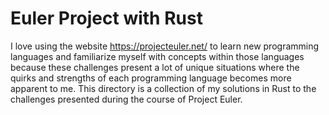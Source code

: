 # Euler Project with Rust

I love using the website <a href="projecteuler.net/">https://projecteuler.net/</a> to learn new programming languages and familiarize myself with concepts within those languages because these challenges present a lot of unique situations where the quirks and strengths of each programming language becomes more apparent to me. This directory is a collection of my solutions in Rust to the challenges presented during the course of Project Euler.